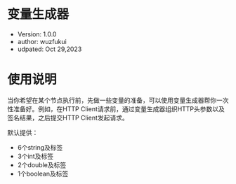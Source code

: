 # 变量生成器

- Version: 1.0.0
- author: wuzfukui
- udpated: Oct 29,2023

# 使用说明

当你希望在某个节点执行前，先做一些变量的准备，可以使用变量生成器帮你一次性准备好。例如，在HTTP Client请求前，通过变量生成器组织HTTP头参数以及签名结果，之后提交HTTP Client发起请求。

默认提供：
- 6个string及标签
- 3个int及标签
- 2个double及标签
- 1个boolean及标签